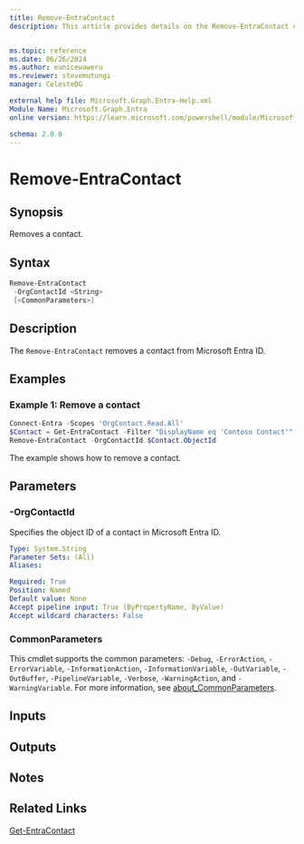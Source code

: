 ```yaml
---
title: Remove-EntraContact
description: This article provides details on the Remove-EntraContact command.


ms.topic: reference
ms.date: 06/26/2024
ms.author: eunicewaweru
ms.reviewer: stevemutungi
manager: CelesteDG

external help file: Microsoft.Graph.Entra-Help.xml
Module Name: Microsoft.Graph.Entra
online version: https://learn.microsoft.com/powershell/module/Microsoft.Graph.Entra/Remove-EntraContact

schema: 2.0.0
---
```


# Remove-EntraContact

## Synopsis

Removes a contact.

## Syntax

```powershell
Remove-EntraContact 
 -OrgContactId <String> 
 [<CommonParameters>]
```

## Description

The `Remove-EntraContact` removes a contact from Microsoft Entra ID.

## Examples

### Example 1: Remove a contact

```powershell
Connect-Entra -Scopes 'OrgContact.Read.All'
$Contact = Get-EntraContact -Filter "DisplayName eq 'Contoso Contact'"
Remove-EntraContact -OrgContactId $Contact.ObjectId
```

The example shows how to remove a contact.

## Parameters

### -OrgContactId

Specifies the object ID of a contact in Microsoft Entra ID.

```yaml
Type: System.String
Parameter Sets: (All)
Aliases:

Required: True
Position: Named
Default value: None
Accept pipeline input: True (ByPropertyName, ByValue)
Accept wildcard characters: False
```

### CommonParameters

This cmdlet supports the common parameters: `-Debug`, `-ErrorAction`, `-ErrorVariable`, `-InformationAction`, `-InformationVariable`, `-OutVariable`, `-OutBuffer`, `-PipelineVariable`, `-Verbose`, `-WarningAction`, and `-WarningVariable`. For more information, see [about_CommonParameters](https://go.microsoft.com/fwlink/?LinkID=113216).

## Inputs

## Outputs

## Notes

## Related Links

[Get-EntraContact](Get-EntraContact.md)
